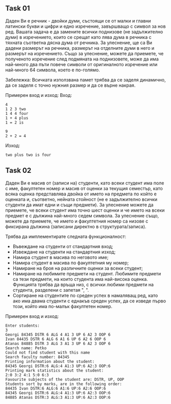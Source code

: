 ## Task 01

Даден Ви е речник - двойки думи, състоящи се от малки и главни латински букви и цифри и едно изречение, завършващо с символ за нов ред. Вашата задача е да замените всички поднизове (не задължително думи) в изречението, които се срещат като лява дума в речника с тяхната съответна дясна дума от речника. За улеснение, ще са Ви дадени размерът на речника, размерът на отделните думи в него и размерът на изречението. Също за улеснение, можете да приемете, че полученото изречение след подмяната на поднизовете, може да има най-много два пъти повече символи от оригиналното изречение или най-много 64 символа, което е по-голямо.

Забележка: Всичката използвана памет трябва да се заделя динамично, да се заделя с точно нужния размер и да се върне накрая.

Примерен вход и изход:
Вход:
```
4
1 2 3 two
1 4 4 four
1 + 4 plus
1 = 2 is

9
2 + 2 = 4
```
Изход:
```
two plus two is four
```

## Task 02

Даден Ви е масив от (записи на) студенти, като всеки студент има поле с име, факултетен номер и масив от оценки за текущия семестър, като всяка оценка представлява двойка от името на предмета по който е оценката и, съответно, нейната стойност (не е задължително всички студенти да имат едни и същи предмети). За улеснение можете да приемете, че всеки студент има точно шест оценки и че името на всеки предмет е с дължина най-много седем символа. За улеснение също, можете да приемете, че името и факултетния номер са низове с фиксирана дължина (записани директно в структурата/записа).

Трябва да имплементирате следната функционалност:
- Въвеждане на студенти от стандартния вход;
- Извеждане на студенти на стандартния изход;
- Намира студент в масива по неговото име;
- Намира студент в масива по факултетния му номер;
- Намиране на броя на различните оценки за всеки студент;
- Намиране на любимите предмети на студент. Любимите предмети са тези предмети, на които студента има най-висока оценка. Функцията трябва да връща низ, с всички любими предмети на студента, разделени с запетая ", ".
- Сортиране на студентите по среден успех в намаляващ ред, като ако има двама студенти с еднакъв среден успех, да се изведе първо този, който има по-малък факултетен номер.

Примерен вход и изход:
```
Enter students:
3
Georgi 84345 DSTR 6 ALG 4 A1 3 UP 6 A2 3 OOP 6
Ivan 84435 DSTR 6 ALG 6 A1 6 UP 6 A2 6 OOP 6
Atanas 84885 DSTR 3 ALG 3 A1 3 UP 6 A2 3 OOP 6
Search name: Petko
Could not find student with this name
Search faculty number: 84345
Printing information about the student:
84345 Georgi DSTR:6 ALG:4 A1:3 UP:6 A2:3 OOP:6 
Printing mark statistics about the student:
2:0 3:2 4:1 5:0 6:3 
Favourite subjects of the student are: DSTR, UP, OOP
Students sort by marks, are in the following order:
84435 Ivan DSTR:6 ALG:6 A1:6 UP:6 A2:6 OOP:6 
84345 Georgi DSTR:6 ALG:4 A1:3 UP:6 A2:3 OOP:6 
84885 Atanas DSTR:3 ALG:3 A1:3 UP:6 A2:3 OOP:6
```